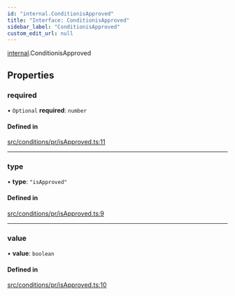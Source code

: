 ```yaml
---
id: "internal.ConditionisApproved"
title: "Interface: ConditionisApproved"
sidebar_label: "ConditionisApproved"
custom_edit_url: null
---
```


[internal](../modules/internal.md).ConditionisApproved

## Properties

### required

• `Optional` **required**: `number`

#### Defined in

[src/conditions/pr/isApproved.ts:11](https://github.com/Resnovas/smartcloud/blob/b9e22a9/src/conditions/pr/isApproved.ts#L11)

___

### type

• **type**: ``"isApproved"``

#### Defined in

[src/conditions/pr/isApproved.ts:9](https://github.com/Resnovas/smartcloud/blob/b9e22a9/src/conditions/pr/isApproved.ts#L9)

___

### value

• **value**: `boolean`

#### Defined in

[src/conditions/pr/isApproved.ts:10](https://github.com/Resnovas/smartcloud/blob/b9e22a9/src/conditions/pr/isApproved.ts#L10)
